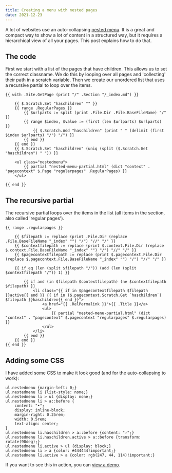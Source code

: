 ```yaml
---
title: Creating a menu with nested pages
date: 2021-12-23
---
```


A lot of websites use an auto-collapsing [nested menu](/add-ons/nested-menu/). It is a great and compact way to show a lot of content in a structured way, but it requires a hierarchical view of all your pages. This post explains how to do that.

## The code

First we start with a list of the pages that have children. This allows us to set the correct classname. We do this by looping over all pages and 'collecting' their path in a scratch variable. Then we create our unordered list that uses a recursive partial to loop over the items.

```
{{ with .Site.GetPage (print "/" .Section "/_index.md") }}

    {{ $.Scratch.Set "haschildren" "" }}
    {{ range .RegularPages }}
        {{ $urlparts := split (print .File.Dir .File.BaseFileName) "/" }}
        {{ range $index, $value := (first (len $urlparts) $urlparts) }}
            {{ $.Scratch.Add "haschildren" (print " " (delimit (first $index $urlparts) "/") "/") }}
        {{ end }}
    {{ end }}
    {{ $.Scratch.Set "haschildren" (uniq (split ($.Scratch.Get "haschildren") " ")) }}

    <ul class="nestedmenu">
        {{ partial "nested-menu-partial.html" (dict "context" . "pagecontext" $.Page "regularpages" .RegularPages) }}
    </ul>

{{ end }}
```


## The recursive partial

The recursive partial loops over the items in the list (all items in the section, also called 'regular pages').

```
{{ range .regularpages }}

    {{ $filepath := replace (print .File.Dir (replace .File.BaseFileName "_index" "") "/") "//" "/" }}
    {{ $contextfilepath := replace (print $.context.File.Dir (replace $.context.File.BaseFileName "_index" "") "/") "//" "/" }}
    {{ $pagecontextfilepath := replace (print $.pagecontext.File.Dir (replace $.pagecontext.File.BaseFileName "_index" "") "/") "//" "/" }}

    {{ if eq (len (split $filepath "/")) (add (len (split $contextfilepath "/")) 1) }}
      
        {{ if and (in $filepath $contextfilepath) (ne $contextfilepath $filepath) }}
            <li class="{{ if in $pagecontextfilepath $filepath }}active{{ end }} {{ if in ($.pagecontext.Scratch.Get `haschildren`) $filepath }}haschildren{{ end }}">
                <a href="{{ .RelPermalink }}">{{ .Title }}</a>
                <ul>
                    {{ partial "nested-menu-partial.html" (dict "context" . "pagecontext" $.pagecontext "regularpages" $.regularpages) }}
                </ul>
            </li>
        {{ end }}
    {{ end }}
{{ end }}
```

## Adding some CSS

I have added some CSS to make it look good (and for the auto-collapsing to work):

```
ul.nestedmenu {margin-left: 0;}
ul.nestedmenu li {list-style: none;}
ul.nestedmenu li > ul {display: none;}
ul.nestedmenu li > a::before {
    content: "•"; 
    display: inline-block; 
    margin-right: 0.25rem; 
    width: 0.5rem; 
    text-align: center;
}
ul.nestedmenu li.haschildren > a::before {content: "›";}
ul.nestedmenu li.haschildren.active > a::before {transform: rotate(90deg);}
ul.nestedmenu li.active > ul {display: block;}
ul.nestedmenu li > a {color: #444444!important;}
ul.nestedmenu li.active > a {color: rgb(247, 44, 114)!important;}
```

If you want to see this in action, you can [view a demo](/branches).
